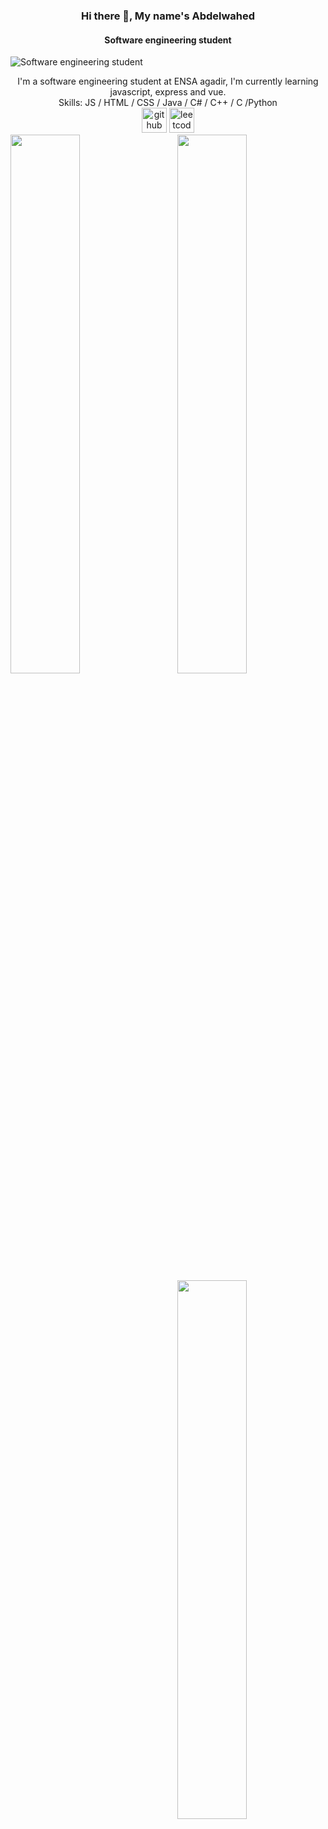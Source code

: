 ### <div align="center">Hi there 👋, My name's Abdelwahed<div align="center">
#### <div align="center">Software engineering student<div align="center">
![Software engineering student](https://pbs.twimg.com/media/D-jnXCiU0AASd7-.jpg)

<div align="center">I'm a software engineering student at ENSA agadir, I'm currently learning javascript, express and vue.</div>
<div align="center">Skills: JS / HTML / CSS / Java / C# / C++ / C /Python </div>


<div align="center">
<a href="https://github.com/Abdelwahed-AB"><img src='https://cdn.jsdelivr.net/npm/simple-icons@3.0.1/icons/github.svg' alt='github' height='40'></a>
<a href="https://leetcode.com/abdab/"> <img src='https://cdn.jsdelivr.net/npm/simple-icons@3.0.1/icons/leetcode.svg' alt='leetcode' height='40'></a>  
</div>
<img align="left" width="47%" src="https://github-readme-stats-cozneuv18-abdelwahed-ab.vercel.app/api/top-langs/?username=Abdelwahed-AB&theme=transparent&langs_count=4" />
<img align="right" width="47%" src="https://github-readme-stats-cozneuv18-abdelwahed-ab.vercel.app/api?username=Abdelwahed-AB&show_icons=true&theme=transparent" />

<img align="right" width="47%" src="https://github-readme-streak-stats.herokuapp.com/?user=Abdelwahed-AB" />

